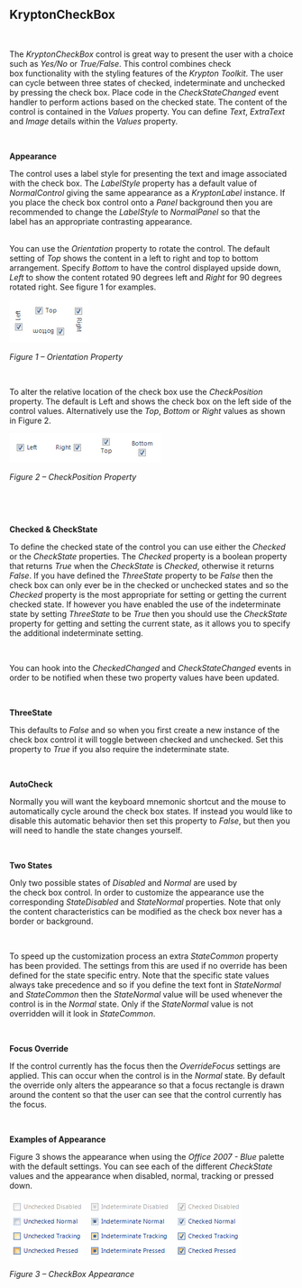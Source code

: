 ## KryptonCheckBox

 

The *KryptonCheckBox* control is great way to present the user with a choice
such as *Yes/No* or *True/False*. This control combines check box functionality
with the styling features of the *Krypton Toolkit*. The user can cycle between
three states of checked, indeterminate and unchecked by pressing the check box.
Place code in the *CheckStateChanged* event handler to perform actions based on
the checked state. The content of the control is contained in the *Values*
property. You can define *Text*, *ExtraText* and *Image* details within the
*Values* property.

 

**Appearance** 

The control uses a label style for presenting the text and image associated with
the check box. The *LabelStyle* property has a default value of *NormalControl*
giving the same appearance as a *KryptonLabel* instance. If you place the check
box control onto a *Panel* background then you are recommended to change
the *LabelStyle* to *NormalPanel* so that the label has an appropriate
contrasting appearance.  
 

You can use the *Orientation* property to rotate the control. The default
setting of *Top* shows the content in a left to right and top to bottom
arrangement. Specify *Bottom* to have the control displayed upside down, *Left*
to show the content rotated 90 degrees left and *Right* for 90 degrees rotated
right. See figure 1 for examples.

![*Figure 1 – Orientation Property*](KryptonCheckBox1.png)

*Figure 1 – Orientation Property*

 

To alter the relative location of the check box use the *CheckPosition*
property. The default is Left and shows the check box on the left side of the
control values. Alternatively use the *Top*, *Bottom* or *Right* values as shown
in Figure 2.

![*Figure 2 – CheckPosition Property*](KryptonCheckBox2.png)

*Figure 2 – CheckPosition Property*

 

 

**Checked & CheckState**

To define the checked state of the control you can use either the *Checked* or
the *CheckState* properties. The *Checked* property is a boolean property that
returns *True* when the *CheckState* is *Checked*, otherwise it returns *False*.
If you have defined the *ThreeState* property to be *False* then the check box
can only ever be in the checked or unchecked states and so the *Checked*
property is the most appropriate for setting or getting the current checked
state. If however you have enabled the use of the indeterminate state by setting
*ThreeState* to be *True* then you should use the *CheckState* property for
getting and setting the current state, as it allows you to specify the
additional indeterminate setting.

 

You can hook into the *CheckedChanged* and *CheckStateChanged* events in order
to be notified when these two property values have been updated.

 

**ThreeState**

This defaults to *False* and so when you first create a new instance of the
check box control it will toggle between checked and unchecked. Set this
property to *True* if you also require the indeterminate state.

 

**AutoCheck**

Normally you will want the keyboard mnemonic shortcut and the mouse to
automatically cycle around the check box states. If instead you would like to
disable this automatic behavior then set this property to *False*, but then you
will need to handle the state changes yourself.

 

**Two States** 

Only two possible states of *Disabled* and *Normal* are used by
the check box control. In order to customize the appearance use the
corresponding *StateDisabled* and *StateNormal* properties. Note that only the
content characteristics can be modified as the check box never has a border or
background.

 

To speed up the customization process an extra *StateCommon* property has been
provided. The settings from this are used if no override has been defined for
the state specific entry. Note that the specific state values always take
precedence and so if you define the text font in *StateNormal* and *StateCommon*
then the *StateNormal* value will be used whenever the control is in the
*Normal* state. Only if the *StateNormal* value is not overridden will it look
in *StateCommon*.

 

**Focus Override** 

If the control currently has the focus then the *OverrideFocus* settings are
applied. This can occur when the control is in the *Normal* state. By default
the override only alters the appearance so that a focus rectangle is drawn
around the content so that the user can see that the control currently has the
focus.

 

**Examples of Appearance** 

Figure 3 shows the appearance when using the *Office 2007 - Blue* palette with
the default settings. You can see each of the different *CheckState* values and
the appearance when disabled, normal, tracking or pressed down.

![*Figure 3 – CheckBox Appearance*](KryptonCheckBox3.png)

*Figure 3 – CheckBox Appearance*

 

 
